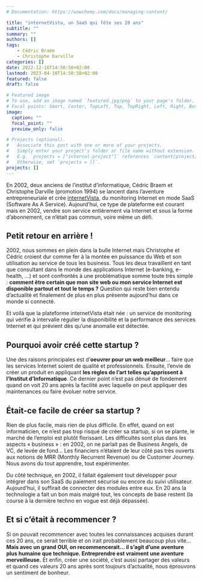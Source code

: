 ```yaml
---
# Documentation: https://wowchemy.com/docs/managing-content/

title: "internetVista, un SaaS qui fête ses 20 ans"
subtitle: ""
summary: ""
authors: []
tags: 
    - Cédric Braem
    - Christophe Darville
categories: []
date: 2022-12-16T14:50:50+02:00 
lastmod: 2023-04-10T14:50:50+02:00
featured: false
draft: false

# Featured image
# To use, add an image named `featured.jpg/png` to your page's folder.
# Focal points: Smart, Center, TopLeft, Top, TopRight, Left, Right, BottomLeft, Bottom, BottomRight.
image:
  caption: ""
  focal_point: ""
  preview_only: false

# Projects (optional).
#   Associate this post with one or more of your projects.
#   Simply enter your project's folder or file name without extension.
#   E.g. `projects = ["internal-project"]` references `content/project/deep-learning/index.md`.
#   Otherwise, set `projects = []`.
projects: []
---
```


En 2002, deux anciens de l’institut d’informatique, Cédric Braem et Christophe Darville (promotion 1994) se lancent dans l’aventure entrepreneuriale et crée [internetVista](https://internetVista.com), du monitoring Internet en mode SaaS (Software As A Service). Aujourd’hui, ce type de plateforme est courant mais en 2002, vendre son service entièrement via Internet et sous la forme d’abonnement, ce n’était pas commun, voire même un défi.

## Petit retour en arrière !

2002, nous sommes en plein dans la bulle Internet mais Christophe et Cédric croient dur comme fer à la montée en puissance du Web et son utilisation au service de tous les business. Tous les deux travaillent en tant que consultant dans le monde des applications Internet (e-banking, e-health, ...) et sont confrontés à une problématique somme toute très simple : **comment être certain que mon site web ou mon service Internet est disponible partout et tout le temps ?** Question qui reste bien entendu d’actualité et finalement de plus en plus présente aujourd’hui dans ce monde si connecté.

Et voilà que la plateforme internetVista était née : un service de monitoring qui vérifie à intervalle régulier la disponibilité et la performance des services Internet et qui prévient dès qu’une anomalie est détectée.

## Pourquoi avoir créé cette startup ?

Une des raisons principales est d’**oeuvrer pour un web meilleur**... faire que les services Internet soient de qualité et professionnels. Ensuite, l’envie de créer un produit en appliquant **les règles de l’art telles qu’apprissent à l’Institut d’Informatique**. Ce dernier point n’est pas dénué de fondement quand on voit 20 ans après la facilité avec laquelle on peut appliquer des maintenances ou faire évoluer notre service.

## Était-ce facile de créer sa startup ?

Rien de plus facile, mais rien de plus difficile. En effet, quand on est informaticien, ce n’est pas trop risqué de créer sa startup, si on se plante, le marché de l’emploi est plutôt florissant. Les difficultés sont plus dans les aspects « business » : en 2002, on ne parlait pas de Business Angels, de VC, de levée de fond... Les financiers n’étaient de leur côté pas très ouverts aux notions de MRR (Monthly Recurrent Revenue) ou de Customer Journey. Nous avons du tout apprendre, tout expérimenter.

Du côté technique, en 2002, il fallait également tout développer pour intégrer dans son SaaS du paiement sécurisé ou encore du suivi utilisateur. Aujourd’hui, il suffirait de connecter des modules entre eux. En 20 ans la technologie a fait un bon mais malgré tout, les concepts de base restent (la course à la dernière techno en vogue est déjà dépassée).

## Et si c’était à recommencer ?

Si on pouvait recommencer avec toutes les connaissances acquises durant ces 20 ans, ce serait terrible et on irait probablement beaucoup plus vite... **Mais avec un grand OUI, on recommencerait... il s’agit d’une aventure plus humaine que technique. Entreprendre est vraiment une aventure merveilleuse.** Et enfin, créer une société, c’est aussi partager des valeurs et quand ces valeurs 20 ans après sont toujours d’actualité, nous éprouvons un sentiment de bonheur.
